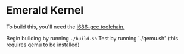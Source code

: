 # Emerald Kernel

To build this, you'll need the [i686-gcc toolchain.](https://wiki.osdev.org/GCC_Cross-Compiler)

Begin building by running `./build.sh`
Test by running `./qemu.sh' (this requires qemu to be installed)

